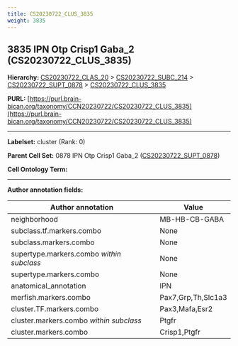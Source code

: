 ```yaml
---
title: CS20230722_CLUS_3835
weight: 3835
---
```

## 3835 IPN Otp Crisp1 Gaba_2 (CS20230722_CLUS_3835)
<b>Hierarchy: </b>
[CS20230722_CLAS_20](../CS20230722_CLAS_20) >
[CS20230722_SUBC_214](../CS20230722_SUBC_214) >
[CS20230722_SUPT_0878](../CS20230722_SUPT_0878) >
[CS20230722_CLUS_3835](../CS20230722_CLUS_3835)

**PURL:** [https://purl.brain-bican.org/taxonomy/CCN20230722/CS20230722_CLUS_3835](https://purl.brain-bican.org/taxonomy/CCN20230722/CS20230722_CLUS_3835)

---


**Labelset:** cluster (Rank: 0)

**Parent Cell Set:** 0878 IPN Otp Crisp1 Gaba_2 ([CS20230722_SUPT_0878](../CS20230722_SUPT_0878))



**Cell Ontology Term:** 

[MARKER GENES.]: #


---

[TRANSFERRED ANNOTATIONS.]: #


[AUTHOR ANNOTATION FIELDS.]: #


**Author annotation fields:**

| Author annotation | Value |
|-------------------|-------|
|neighborhood|MB-HB-CB-GABA|
|subclass.tf.markers.combo|None|
|subclass.markers.combo|None|
|supertype.markers.combo _within subclass_|None|
|supertype.markers.combo|None|
|anatomical_annotation|IPN|
|merfish.markers.combo|Pax7,Grp,Th,Slc1a3|
|cluster.TF.markers.combo|Pax3,Mafa,Esr2|
|cluster.markers.combo _within subclass_|Ptgfr|
|cluster.markers.combo|Crisp1,Ptgfr|
